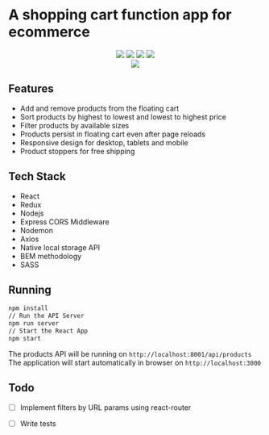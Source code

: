 # A shopping cart function app for ecommerce

<p align="center">
  <img src="https://img.shields.io/badge/React-16.3.1-blue.svg">
  <img src="https://img.shields.io/badge/Redux-3.7.2-blue.svg?colorB=764abc">
  <img src="https://img.shields.io/badge/Nodejs-6.10.2-blue.svg?colorB=90c53f">
  <img src="https://img.shields.io/badge/Express-4.16.3-blue.svg?colorB=47535e">
  <br/>
  <img src="./doc/img/react-store.gif">
</p>

## Features
- Add and remove products from the floating cart
- Sort products by highest to lowest and lowest to highest price
- Filter products by available sizes
- Products persist in floating cart even after page reloads
- Responsive design for desktop, tablets and mobile
- Product stoppers for free shipping

## Tech Stack
- React
- Redux
- Nodejs
- Express CORS Middleware
- Nodemon
- Axios
- Native local storage API 
- BEM methodology
- SASS

## Running
``` bash
npm install
// Run the API Server
npm run server
// Start the React App
npm start
```

The products API will be running on  `http://localhost:8001/api/products`
<br/>
The application will start automatically in browser on `http://localhost:3000`

## Todo
- [ ] Implement filters by URL params using react-router
- [ ] Write tests

